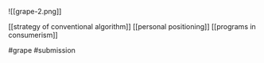 ![[grape-2.png]]

[[strategy of conventional algorithm]]
[[personal positioning]]
[[programs in consumerism]]

#grape #submission 